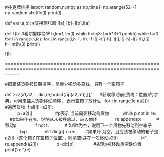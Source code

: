 #扑克牌排序
import random,numpy as np,time
l=np.arange(52)+1
np.random.shuffle(l)
print(l)

def ex(l,a,b):      #交换两张牌
    l[a],l[b]=l[b],l[a]

def f(l):           #希尔排序换牌
    h,le=1,len(l)
    while h<le/3:
        h=h*3+1
    print(h)
    while h>0:
        for i in range(h,le):
            for j in range(i,h-1,-h):
                if l[j]<l[j-h]:
                    l[j],l[j-h]=l[j-h],l[j]
        h=int(h/3)
    print(l)

f(l)

=================================================================================================================

#把箱装货物按日期排序，尽量少移动多查找，只有一个空箱子

def zzz(a1,a2):
    dic,re,t=dict(zip(a2,a1)),[],''     #获取移动前{货物：位置}的字典，re用来插入货物移动顺序，t表示空箱子放什么
    for i in range(len(a2)):        #遍历货物
        if a1[i]!=a2[i]:            
            p=a2[i]                   #p表示 当前需要移动的货物
            while p not in re:       #p如果不在re，说明从未被移动过，进入循环
                re.append(p)            #移动p 
                if not t:             # 如果t为空，说明下一个货物先移动到空箱子
                    t=p
                elif dic[p] in re:        #如果t不为空，且应该被移动的箱子是a2[i]（这个箱子在空箱子位置），则清空t并在一次移动a2[i]
                    t=''
                    re.append(a2[i])
                p=dic[p]                #处理p被移动后空缺位置
    print('re:',re)
